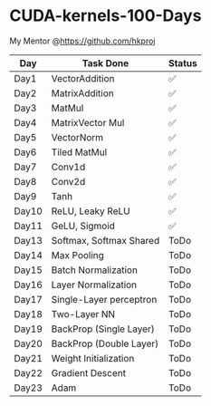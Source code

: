 # CUDA-kernels-100-Days

My Mentor @https://github.com/hkproj

| Day        | Task Done                          | Status|
|------------|------------------------------------|------|
| Day1       | VectorAddition                     |✅   |
| Day2       | MatrixAddition                     |✅   |
| Day3       | MatMul                             |✅   |
| Day4       | MatrixVector Mul                   |✅   |
| Day5       | VectorNorm                         |✅   |
| Day6       | Tiled MatMul                       |✅   |
| Day7       | Conv1d                             |✅   |
| Day8       | Conv2d                             |✅   |
| Day9       | Tanh                               |✅   |
| Day10      | ReLU, Leaky ReLU                   |✅   |
| Day11      | GeLU, Sigmoid                      |✅    |
| Day13      | Softmax, Softmax Shared            |ToDo  |
| Day14      | Max Pooling                        |ToDo  |
| Day15      | Batch Normalization                |ToDo  |
| Day16      | Layer Normalization                |ToDo  |
| Day17      | Single-Layer perceptron            |ToDo  |
| Day18      | Two-Layer NN                       |ToDo  |
| Day19      | BackProp (Single Layer)            |ToDo  |
| Day20      | BackProp (Double Layer)            |ToDo  |
| Day21      | Weight Initialization              |ToDo  |
| Day22      | Gradient Descent                   |ToDo  |
| Day23      | Adam                               |ToDo  |
